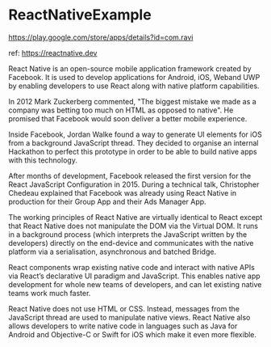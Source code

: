# ReactNativeExample

https://play.google.com/store/apps/details?id=com.ravi

ref: https://reactnative.dev

React Native is an open-source mobile application framework created by Facebook. It is used to develop applications for Android, iOS, Weband UWP by enabling developers to use React along with native platform capabilities.

In 2012 Mark Zuckerberg commented, "The biggest mistake we made as a company was betting too much on HTML as opposed to native". He promised that Facebook would soon deliver a better mobile experience.

Inside Facebook, Jordan Walke found a way to generate UI elements for iOS from a background JavaScript thread. They decided to organise an internal Hackathon to perfect this prototype in order to be able to build native apps with this technology.

After months of development, Facebook released the first version for the React JavaScript Configuration in 2015. During a technical talk, Christopher Chedeau explained that Facebook was already using React Native in production for their Group App and their Ads Manager App.

The working principles of React Native are virtually identical to React except that React Native does not manipulate the DOM via the Virtual DOM. It runs in a background process (which interprets the JavaScript written by the developers) directly on the end-device and communicates with the native platform via a serialisation, asynchronous and batched Bridge.

React components wrap existing native code and interact with native APIs via React’s declarative UI paradigm and JavaScript. This enables native app development for whole new teams of developers, and can let existing native teams work much faster.

React Native does not use HTML or CSS. Instead, messages from the JavaScript thread are used to manipulate native views. React Native also allows developers to write native code in languages such as Java for Android and Objective-C or Swift for iOS which make it even more flexible.

